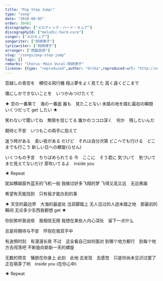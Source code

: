 ```yaml
---
title: "Pop Step Jump!"
type: "song"
date: "2010-09-05"
order: 30401
discography: ["メロディック・ハード・キュア"]
discographyId: ["melodic-hard-cure"]
singer: ["メロキュア"]
songwriter: ["岡崎律子"]
lyricwriter: ["岡崎律子"]
arranger: ["西脇辰弥"]
slug: "/songs/pop-step-jump"
tags: []
remarks: "Chorus・Main Vocal:岡崎律子"
license: {type: "reproduced",author: "Orika",reproduced-url: "http://orikamushi.myweb.hinet.net/",reproduced-website: "織歌蟲網站"}
---
```


窓越しの青空を　横切る飛行機 
翔ぶ夢をよく見てた 
高く遠くどこまで 

僕にしかできないことを　いつかみつけたくて 

★ 空の一番果て　海の一番底 
誰も　見たことない 
未踏の地を踏む最初の瞬間 
いくつだって get したい ★ 

笑わないで聞いてね　無限を信じてる 
誰かのココロ深く　何か　残したいんだ 

期待と不安　いつもこの両手に抱えて 

迷う時がある　長い夜がある 
だけど　それは自分次第 
どこへでも行ける　どこまでも行こう 
新しい日への螺旋(らせん) 

いくつもの予言　ちりばめられてる 
今　ここに　そう君に 
気づいて　気づいて　まだ見えてないだけ 
芽吹いてるよ　inside you 

★ Repeat

<!-- 翻译 -->

犹如横越窗外蓝天的飞机一般
我做过好多飞翔的梦
飞得又高又远　无远弗届

希望有天能找到　只有我才能办到的事

★ 天空的最边界　大海的最底处
当双脚踏上
无人见过的人迹未踏之地　那最初的瞬间
无论多少东西我都想 get ★ 

你别笑听我说啦　我相信无限
我想在某些人内心深处　留下一点什么

总是将期待与不安　环抱在我双手中

有迷惘时刻　有漫漫长夜
不过　这全看自己如何面对
到哪个地方都行　到每个地方去闯荡吧
不断旋向崭新一天的螺旋

无数的预言　镶嵌在你身上
此刻　此地
去发现　去感觉　只是你尚未见识过罢了
正在萌芽了哟　inside you (在你心中)

★ Repeat
